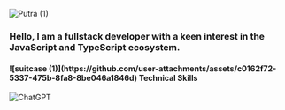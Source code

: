 ![Putra (1)](https://github.com/user-attachments/assets/f670ef56-fa22-4366-a1e4-17a10252e205)

<h3>Hello, I am a fullstack developer with a keen interest in the JavaScript and TypeScript ecosystem.</h3>

<h4>![suitcase (1)](https://github.com/user-attachments/assets/c0162f72-5337-475b-8fa8-8be046a1846d) Technical Skills</h4>

![ChatGPT](https://img.shields.io/badge/chatGPT-74aa9c?style=for-the-badge&logo=openai&logoColor=white)
